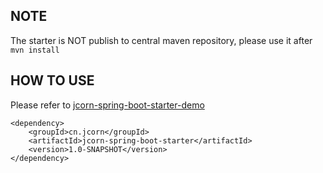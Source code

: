 ## NOTE
The starter is NOT publish to central maven repository, please use it after `mvn install`

## HOW TO USE
Please refer to [jcorn-spring-boot-starter-demo](https://github.com/arjenzhou/jcorn-spring-boot-starter-demo)

```mvn
<dependency>
    <groupId>cn.jcorn</groupId>
    <artifactId>jcorn-spring-boot-starter</artifactId>
    <version>1.0-SNAPSHOT</version>
</dependency>
```


